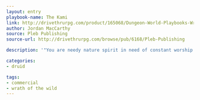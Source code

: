 ```yaml
---
layout: entry
playbook-name: The Kami
link: http://drivethrurpg.com/product/165068/Dungeon-World-Playbooks-Wrath-of-the-Wild-Bundle
author: Jordan MacCarthy
source: Pleb Publishing
source-url: http://drivethrurpg.com/browse/pub/6168/Pleb-Publishing

description: '"You are needy nature spirit in need of constant worship."'

categories:
- druid

tags:
- commercial
- wrath of the wild
---
```

